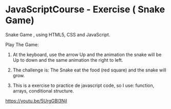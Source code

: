 
# JavaScriptCourse - Exercise ( Snake Game)

Snake Game , using HTML5, CSS and JavaScript.

Play The Game:

1) At the keyboard, use the arrow Up and the animation the snake will be Up to down and the same animation the right to left.

2) The challenge is: The Snake eat the food (red square) and the snake will grow.

3) This is a exercise to practice de javascript code, so I use: function, arrays, conditional structure.

https://youtu.be/5UrgGBl3NjI



